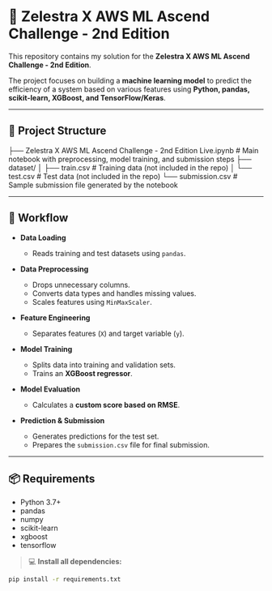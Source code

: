 # 🚀 Zelestra X AWS ML Ascend Challenge - 2nd Edition

This repository contains my solution for the **Zelestra X AWS ML Ascend Challenge - 2nd Edition**.

The project focuses on building a **machine learning model** to predict the efficiency of a system based on various features using **Python, pandas, scikit-learn, XGBoost, and TensorFlow/Keras**.

---

## 📂 Project Structure
├── Zelestra X AWS ML Ascend Challenge - 2nd Edition Live.ipynb # Main notebook with preprocessing, model training, and submission steps
├── dataset/
│ ├── train.csv # Training data (not included in the repo)
│ └── test.csv # Test data (not included in the repo)
└── submission.csv # Sample submission file generated by the notebook

---

## 🔄 Workflow

- **Data Loading**
  - Reads training and test datasets using `pandas`.

- **Data Preprocessing**
  - Drops unnecessary columns.
  - Converts data types and handles missing values.
  - Scales features using `MinMaxScaler`.

- **Feature Engineering**
  - Separates features (`X`) and target variable (`y`).

- **Model Training**
  - Splits data into training and validation sets.
  - Trains an **XGBoost regressor**.

- **Model Evaluation**
  - Calculates a **custom score based on RMSE**.

- **Prediction & Submission**
  - Generates predictions for the test set.
  - Prepares the `submission.csv` file for final submission.

---

## 📦 Requirements

- Python 3.7+
- pandas
- numpy
- scikit-learn
- xgboost
- tensorflow

> 💻 **Install all dependencies:**

```bash
pip install -r requirements.txt

